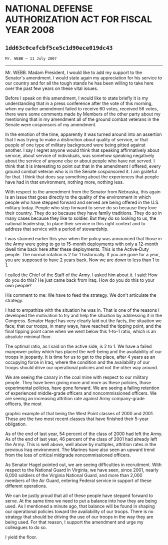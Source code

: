 # NATIONAL DEFENSE AUTHORIZATION ACT FOR FISCAL YEAR 2008
## `1dd63c0cefcbf5ce5c1d90ece019dc43`
`Mr. WEBB — 11 July 2007`

---


Mr. WEBB. Madam President, I would like to add my support to the 
Senator's amendment. I would state again my appreciation for his 
service to our country and for all the tough stands he has been willing 
to take here over the past few years on these vital issues.

Before I speak on this amendment, I would like to state briefly it is 
my understanding that in a press conference after the vote of this 
morning, when my earlier amendment failed to receive 60 votes, received 
56 votes, there were some comments made by Members of the other party 
about my mentioning that in my amendment all of the ground combat 
veterans in the Senate were cosponsors of my amendment.

In the emotion of the time, apparently it was turned around into an 
assertion that I was trying to make a distinction about quality of 
service, or that people of one type of military background were being 
pitted against another. I say I regret anyone would think that speaking 
affirmatively about service, about service of individuals, was somehow 
speaking negatively about the service of anyone else or about people 
who have not served. I think that it is interesting to point out that 
in the amendment I offered, every ground combat veteran who is in the 
Senate cosponsored it. I am grateful for that. I think that does say 
something about the experiences that people have had in that 
environment, nothing more, nothing less.

With respect to the amendment from the Senator from Nebraska, this 
again is an issue that goes directly to the quality of the environment 
in which people who have stepped forward and served are being offered 
in the U.S. military today. People who step forward to serve do so 
because they love their country. They do so because they have family 
traditions. They do so in many cases because they like to soldier. But 
they do so looking to us, the national leadership, to place their 
service in this right context and to address that service with a period 
of stewardship.

I was stunned earlier this year when the policy was announced that 
those in the Army were going to go to 15-month deployments with only a 
12-month dwell time back here after these deployments. This is the 
Active-Duty people. The normal rotation is 2 for 1 historically. If you 
are gone for a year, you are supposed to have 2 years back. Now we are 
down to less than 1 to 1.

I called the Chief of the Staff of the Army. I asked him about it. I 
said: How do you do this? He just came back from Iraq. How do you do 
this to your own people?

His comment to me: We have to feed the strategy. We don't articulate 
the strategy.

I had to empathize with the situation he was in. That is one of the 
reasons I developed the motivation to try and help the situation by 
addressing it in the Congress. Senator Hagel has very clearly laid out 
the facts, the situation we face; that our troops, in many ways, have 
reached the tipping point, and the final tipping point came when we 
went below this 1-to-1 ratio, which is an absolute minimal floor.

The optimal ratio, as I said on the active side, is 2 to 1. We have a 
failed manpower policy which has placed the well-being and the 
availability of our troops in jeopardy. It is time for us to get to the 
place, after 4 years as an occupying force in Iraq, where the condition 
and the availability of our troops should drive our operational 
policies and not the other way around.

We are seeing the canary in the coal mine with respect to our 
military people. They have been giving more and more as these policies, 
those experimental policies, have gone forward. We are seeing a failing 
retention of experienced middle-grade officers and noncommissioned 
officers. We are seeing an increasing attrition rate against Army 
company-grade officers, the most


graphic example of that being the West Point classes of 2000 and 2001. 
These are the two most recent classes that have finished their 5-year 
obligation.

As of the end of last year, 54 percent of the class of 2000 had left 
the Army. As of the end of last year, 46 percent of the class of 2001 
had already left the Army. This is well above, well above by multiples, 
attrition rates in the previous Iraq environment. The Marines have also 
seen an upward trend from the loss of critical midgrade noncommissioned 
officers.

As Senator Hagel pointed out, we are seeing difficulties in 
recruitment. With respect to the National Guard in Virginia, we have 
seen, since 2001, nearly 6,000 soldiers of the Virginia National Guard, 
and more than 2,000 members of the Air Guard, entering Federal service 
in support of these different operations.

We can be justly proud that all of these people have stepped forward 
to serve. At the same time we need to put a balance into how they are 
being used. As I mentioned a minute ago, that balance will be found in 
shaping our operational policies toward the availability of our troops. 
There is no strategy that should be driving the use of our troops in 
the way they are being used. For that reason, I support the amendment 
and urge my colleagues to do so.

I yield the floor.